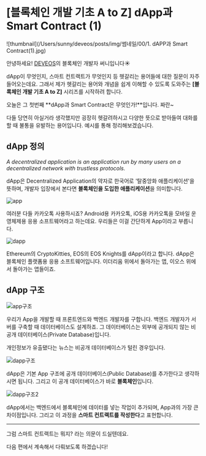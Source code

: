 # [블록체인 개발 기초 A to Z] dApp과 Smart Contract (1)

![thumbnail](/Users/sunny/deveos/posts/img/썸네일/00/1. dAPP과 Smart Contract(1).jpg)

안녕하세요! [DEVEOS](https://deveos.org/)의 블록체인 개발자 써니입니다☀️





dApp이 무엇인지, 스마트 컨트랙트가 무엇인지 등 헷갈리는 용어들에 대한 질문이 자주 들어오는데요. 그래서 제가 헷갈리는 용어와 개념을 쉽게 이해할 수 있도록 도와주는 **[블록체인 개발 기초 A to Z]** 시리즈를 시작하려 합니다.



오늘은 그 첫번째 **dApp과 Smart Contract은 무엇인가!**입니다. 짜란~

다들 당연히 아실거라 생각했지만 굉장히 헷갈려하시고 다양한 뜻으로 받아들여 대화를 할 때 불통을 유발하는 용어입니다. 예시를 통해 정리해보겠습니다.







## dApp 정의

_A decentralized application is an application run by many users on a decentralized network with trustless protocols._





dApp은 Decentralized Application의 약자로 한국어로 '탈중앙화 애플리케이션'을 뜻하며, 개발자 입장에서 본다면 **블록체인을 도입한 애플리케이션**을 의미합니다.





![app](/Users/sunny/deveos/posts/img/00-01-app.png)

여러분 다들 카카오톡 사용하시죠? Android용 카카오톡, iOS용 카카오톡을 모바일 운영체제용 응용 소프트웨어라고 하는데요. 우리들은 이걸 간단하게 App이라고 부릅니다.





![dapp](/Users/sunny/deveos/posts/img/00-01-dapp.png)

Ethereum의 CryptoKitties, EOS의 EOS Knights를 dApp이라고 합니다. dApp은 블록체인 플랫폼용 응용 소프트웨어입니다. 이더리움 위에서 돌아가는 앱, 이오스 위에서 돌아가는 앱들이죠.







## dApp 구조

![app구조](/Users/sunny/deveos/posts/img/00-01-app구조.png)

우리가 App을 개발할 때 프론트엔드와 백엔드 개발자를 구합니다. 백엔드 개발자가 서버를 구축할 때 데이터베이스도 설계하죠. 그 데이터베이스는 외부에 공개되지 않는 비공개 데이터베이스(Private Database)입니다.

개인정보가 유출됐다는 뉴스는 비공개 데이터베이스가 털린 경우입니다.





![dapp구조](/Users/sunny/deveos/posts/img/00-01-dapp구조.png)

dApp은 기본 App 구조에 공개 데이터베이스(Public Database)를 추가한다고 생각하시면 됩니다. 그리고 이 공개 데이터베이스가 바로 **블록체인**입니다.





![dapp구조2](/Users/sunny/deveos/posts/img/00-01-dapp구조2.png)

dApp에서는 백엔드에서 블록체인에 데이터를 넣는 작업이 추가되며, App과의 가장 큰 차이점입니다. 그리고 이 과정을 **스마트 컨트랙트를 작성한다**고 표현합니다.





---

그럼 스마트 컨트랙트는 뭐지? 라는 의문이 드실텐데요. 

다음 편에서 계속해서 다뤄보도록 하겠습니다!